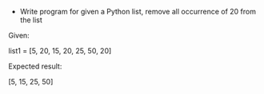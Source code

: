 * Write program for given a Python list, remove all occurrence of 20 from the list

Given:

list1 = [5, 20, 15, 20, 25, 50, 20]

Expected result:

[5, 15, 25, 50]